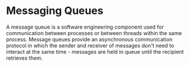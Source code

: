 # Messaging Queues
A message queue is a software engineering component used for communication between processes or between threads within the same process. Message queues provide an asynchronous communication protocol in which the sender and receiver of messages don't need to interact at the same time - messages are held in queue until the recipient retrieves them. 
